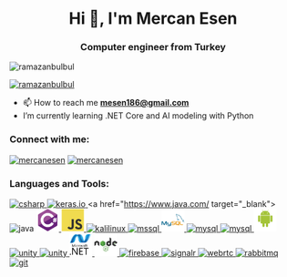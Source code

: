 <h1 align="center">Hi 👋, I'm Mercan Esen</h1>
<h3 align="center">Computer engineer from Turkey</h3>

<p align="left"> <img src="https://komarev.com/ghpvc/?username=ramazanbulbul&label=Profile%20views&color=0e75b6&style=flat" alt="ramazanbulbul" /> </p>
<p align="left"> <a href="https://twitter.com/ramazanbulbll" target="_blank"><img src="https://img.shields.io/twitter/follow/ramazanbulbll?logo=twitter&style=for-the-badge" alt="ramazanbulbul" /></a> </p>


- 📫 How to reach me **mesen186@gmail.com**
-  I’m currently learning  .NET Core and AI modeling with Python

<h3 align="left">Connect with me:</h3>
<p align="left">
<a href="https://www.linkedin.com/in/mercan-esen-5204b3223/" target="_blank"><img align="center" src="https://cdn.jsdelivr.net/npm/simple-icons@3.0.1/icons/linkedin.svg" alt="mercanesen" height="30" width="40" /></a>
<a href="https://www.instagram.com/mercanesenn_/" target="_blank"><img align="center" src="https://cdn.jsdelivr.net/npm/simple-icons@3.0.1/icons/instagram.svg" alt="mercanesen" height="30" width="40" /></a>
</p>

<h3 align="left">Languages and Tools:</h3>
<p align="left"> 
  
  <a href="https://www.python.org/" target="_blank"> <img src="https://upload.wikimedia.org/wikipedia/commons/thumb/c/c3/Python-logo-notext.svg/1869px-Python-logo-notext.svg.png" alt="csharp" width="40" height="40"/> </a> 
  <a href="https://keras.io/api/applications/" target="_blank"> <img src="https://www.google.com/url?sa=i&url=https%3A%2F%2Fmedium.com%2Fdeep-learning-turkiye%2Fkeras-ile-nesne-tan%25C4%25B1ma-uygulamalar%25C4%25B1-5142e71aeadb&psig=AOvVaw0Q-r-iBAR1iqwPaL1slf_c&ust=1719140470321000&source=images&cd=vfe&opi=89978449&ved=0CBEQjRxqFwoTCODZ4bmH74YDFQAAAAAdAAAAABAE" alt="keras.io" width="40" height="40"/> </a> 
  <a href="https://www.java.com/ target="_blank"> <img src="https://cdn4.iconfinder.com/data/icons/logos-and-brands/512/181_Java_logo_logos-512.png" alt="java" width="40" height="40"/> </a> 
  <a href="https://www.w3schools.com/cs/" target="_blank"> <img src="https://raw.githubusercontent.com/devicons/devicon/master/icons/csharp/csharp-original.svg" alt="csharp" width="40" height="40"/> </a> 
  <a href="https://developer.mozilla.org/en-US/docs/Web/JavaScript" target="_blank"> <img src="https://raw.githubusercontent.com/devicons/devicon/master/icons/javascript/javascript-original.svg" alt="javascript" width="40" height="40"/> </a> 
  <a href="https://www.kali.org/" target="_blank"> <img src="https://www.bleepstatic.com/content/hl-images/2023/03/13/kali-moto.jpg" alt="kalilinux" width="40" height="40"/> </a> 
  <a href="https://www.microsoft.com/sql-server" target="_blank"> <img src="https://www.svgrepo.com/show/303229/microsoft-sql-server-logo.svg" alt="mssql" width="40" height="40"/> </a> 
  <a href="https://www.mysql.com/" target="_blank"> <img src="https://raw.githubusercontent.com/devicons/devicon/master/icons/mysql/mysql-original-wordmark.svg" alt="mysql" width="40" height="40"/> </a> 
  <a href="https://www.postgresql.org/" target="_blank"> <img src="https://www.postgresql.org/media/img/about/press/elephant.png" alt="mysql" width="40" height="40"/> </a> 
  <a href="https://support.huaweicloud.com/intl/en-us/gaussdb/index.html" target="_blank"> <img src="https://miro.medium.com/v2/resize:fit:650/0*1OzUBLSUxBZ_cIO5.png" alt="mysql" width="40" height="40"/> </a> 
  <a href="https://developer.android.com" target="_blank"> <img src="https://raw.githubusercontent.com/devicons/devicon/master/icons/android/android-original-wordmark.svg" alt="android" width="40" height="40"/> </a> 
  <a href="https://spring.io/" target="_blank"> <img src="https://avatars.githubusercontent.com/u/317776?s=200&v=4" alt="unity" width="40" height="40"/> </a> 
  <a href="https://unity.com/" target="_blank"> <img src="https://www.vectorlogo.zone/logos/unity3d/unity3d-icon.svg" alt="unity" width="40" height="40"/> </a> 
  <a href="https://dotnet.microsoft.com/" target="_blank"> <img src="https://raw.githubusercontent.com/devicons/devicon/master/icons/dot-net/dot-net-original-wordmark.svg" alt="dotnet" width="40" height="40"/> </a> 
  <a href="https://nodejs.org" target="_blank"> <img src="https://raw.githubusercontent.com/devicons/devicon/master/icons/nodejs/nodejs-original-wordmark.svg" alt="nodejs" width="40" height="40"/> </a>
  <a href="https://firebase.google.com/" target="_blank"> <img src="https://www.vectorlogo.zone/logos/firebase/firebase-icon.svg" alt="firebase" width="40" height="40"/> </a>
  <a href="https://dotnet.microsoft.com/apps/aspnet/signalr/" target="_blank"> <img src="https://dotnet.microsoft.com/static/images/illustrations/swimlane-azure-signalr-logo.svg" alt="signalr" width="40" height="40"/> </a>
  <a href="https://webrtc.org/" target="_blank"> <img src="https://webrtc.github.io/webrtc-org/assets/images/webrtc-logo-vert-retro-255x305.png" alt="webrtc" width="40" height="40"/> </a>
  <a href="https://www.rabbitmq.com/" target="_blank"> <img src="https://store-images.s-microsoft.com/image/apps.53639.14392113910098879.68783c39-990f-4d51-8cdf-2af5517a7aad.562090c4-acfa-42bb-8d4b-b57693a7ef37?h=464" alt="rabbitmq" width="40" height="40"/> </a>
  <a href="https://git-scm.com/" target="_blank"> <img src="https://www.vectorlogo.zone/logos/git-scm/git-scm-icon.svg" alt="git" width="40" height="40"/> </a> 
</p>

